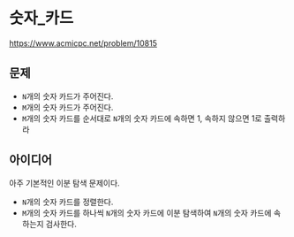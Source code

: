 # 숫자_카드

https://www.acmicpc.net/problem/10815

## 문제

- `N`개의 숫자 카드가 주어진다.
- `M`개의 숫자 카드가 주어진다.
- `M`개의 숫자 카드를 순서대로 `N`개의 숫자 카드에 속하면 1, 속하지 않으면 1로 출력하라

## 아이디어

아주 기본적인 이분 탐색 문제이다.
- `N`개의 숫자 카드를 정렬한다.
- `M`개의 숫자 카드를 하나씩 `N`개의 숫자 카드에 이분 탐색하여 `N`개의 숫자 카드에 속하는지 검사한다.